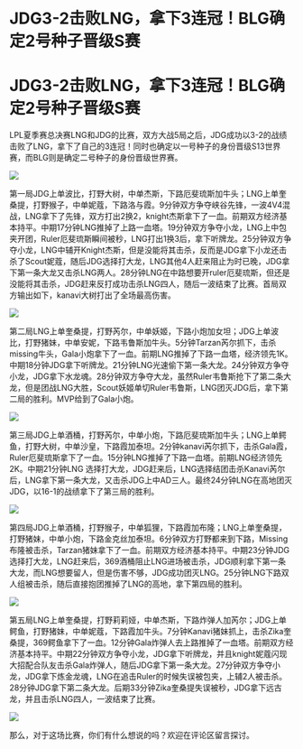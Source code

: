 # JDG3-2击败LNG，拿下3连冠！BLG确定2号种子晋级S赛

# JDG3-2击败LNG，拿下3连冠！BLG确定2号种子晋级S赛

LPL夏季赛总决赛LNG和JDG的比赛，双方大战5局之后，JDG成功以3-2的战绩击败了LNG，拿下了自己的3连冠！同时也确定以一号种子的身份晋级S13世界赛，而BLG则是确定二号种子的身份晋级世界赛。

![](https://inews.gtimg.com/news_bt/OeGM1BXMGg35Bwb3qACfrY9-WJkxKMXo79wqH4d9wJOKoAA/1000)

第一局JDG上单波比，打野大树，中单杰斯，下路厄斐琉斯加牛头；LNG上单奎桑提，打野猴子，中单妮蔻，下路洛与霞。9分钟双方争夺峡谷先锋，一波4V4混战，LNG拿下了先锋，双方打出2换2，knight杰斯拿下了一血。前期双方经济基本持平。中期17分钟LNG推掉了上路一血塔。19分钟双方争夺小龙，LNG上中包夹开团，Ruler厄斐琉斯瞬间被秒，LNG打出1换3后，拿下听牌龙。25分钟双方争夺小龙，LNG中辅开Knight杰斯，但是没能将其击杀，反而是JDG拿下小龙还击杀了Scout妮蔻，随后JDG选择打大龙，LNG其他4人赶来阻止为时已晚，JDG拿下第一条大龙又击杀LNG两人。28分钟LNG在中路想要开ruler厄斐琉斯，但还是没能将其击杀，JDG赶来反打成功击杀LNG四人，随后一波结束了比赛。首局双方输出如下，kanavi大树打出了全场最高伤害。

![](https://inews.gtimg.com/news_bt/OOq5zJ4MhXEjLczgx63NSUj9bQRxnIfONLCNZ0FhvnX2cAA/1000)

第二局LNG上单奎桑提，打野芮尔，中单妖姬，下路小炮加女坦；JDG上单波比，打野猪妹，中单安妮，下路韦鲁斯加牛头。5分钟Tarzan芮尔抓下，击杀missing牛头，Gala小炮拿下了一血。前期LNG推掉了下路一血塔，经济领先1K。中期18分钟JDG拿下听牌龙。21分钟LNG光速偷下第一条大龙。24分钟双方争夺小龙，JDG拿下水龙魂。28分钟双方争夺大龙，虽然Ruler韦鲁斯抢下了第二条大龙，但是团战LNG大胜，Scout妖姬单切Ruler韦鲁斯，LNG团灭JDG后，拿下第二局的胜利。MVP给到了Gala小炮。

![](https://inews.gtimg.com/news_bt/Oi9G-LZ1c5zAJXAH2gIJVe0D6WAAC2qSxhNkxHbUrmAC8AA/1000)

第三局JDG上单酒桶，打野芮尔，中单小炮，下路厄斐琉斯加牛头；LNG上单鳄鱼，打野大树，中单沙皇，下路霞加泰坦。2分钟kanavi芮尔抓下，击杀Gala霞，Ruler厄斐琉斯拿下了一血。15分钟LNG推掉了下路一血塔。前期LNG经济领先2K。中期21分钟LNG
选择打大龙，JDG赶来后，LNG选择结团击杀Kanavi芮尔后，LNG拿下第一条大龙，又击杀JDG上中AD三人。最终24分钟LNG在高地团灭JDG，以16-1的战绩拿下了第三局的胜利。

![](https://inews.gtimg.com/news_bt/O5qsO7B_hz68UQY6jh0lO6OIzUsY16iT0eMOCOMAqOmU0AA/1000)

第四局JDG上单酒桶，打野猴子，中单狐狸，下路霞加布隆；LNG上单奎桑提，打野猪妹，中单小炮，下路金克丝加泰坦。6分钟双方打野都来到下路，Missing布隆被击杀，Tarzan猪妹拿下了一血。前期双方经济基本持平。中期23分钟JDG选择打大龙，LNG赶来后，369酒桶阻止LNG进场被击杀，JDG顺利拿下第一条大龙，而LNG想要留人，但是伤害不够，JDG成功团灭LNG。25分钟LNG下路双人组被击杀，随后直接抱团推掉了LNG的高地，拿下第四局的胜利。

![](https://inews.gtimg.com/news_bt/OKfGetkzbxaAju35AGGLH-E9AbnMo1B83Ip341mb9ydpEAA/1000)

第五局LNG上单奎桑提，打野莉莉娅，中单杰斯，下路炸弹人加芮尔；JDG上单鳄鱼，打野猪妹，中单妮蔻，下路霞加牛头。7分钟Kanavi猪妹抓上，击杀Zika奎桑提，369鳄鱼拿下了一血。12分钟Gala炸弹人去上路推掉了一血塔。前期双方经济基本持平。中期22分钟双方争夺小龙，JDG拿下听牌龙，并且knight妮蔻闪现大招配合队友击杀Gala炸弹人，随后JDG拿下第一条大龙。27分钟双方争夺小龙，JDG拿下炼金龙魂，LNG在追击Ruler的时候失误被包夹，上辅2人被击杀。28分钟JDG拿下第二条大龙。后期33分钟Zika奎桑提失误被秒，JDG拿下远古龙，并且击杀LNG四人，一波结束了比赛。

![](https://inews.gtimg.com/news_bt/OWD6FQmceVvhYbB44O8dpZDRL8A3PnO98TUGlzXtEj8ToAA/1000)

那么，对于这场比赛，你们有什么想说的吗？欢迎在评论区留言探讨。


